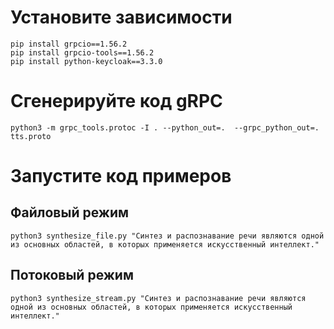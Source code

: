 # Установите зависимости

```
pip install grpcio==1.56.2
pip install grpcio-tools==1.56.2
pip install python-keycloak==3.3.0
```

# Сгенерируйте код gRPC

`python3 -m grpc_tools.protoc -I . --python_out=.  --grpc_python_out=. tts.proto`

# Запустите код примеров

## Файловый режим
`python3 synthesize_file.py "Синтез и распознавание речи являются одной из основных областей, в которых применяется искусственный интеллект."`

## Потоковый режим
`python3 synthesize_stream.py "Синтез и распознавание речи являются одной из основных областей, в которых применяется искусственный интеллект."`